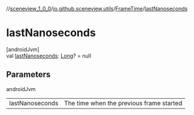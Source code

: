 //[sceneview_1_0_0](../../../index.md)/[io.github.sceneview.utils](../index.md)/[FrameTime](index.md)/[lastNanoseconds](last-nanoseconds.md)

# lastNanoseconds

[androidJvm]\
val [lastNanoseconds](last-nanoseconds.md): [Long](https://kotlinlang.org/api/latest/jvm/stdlib/kotlin/-long/index.html)? = null

## Parameters

androidJvm

| | |
|---|---|
| lastNanoseconds | The time when the previous frame started |
